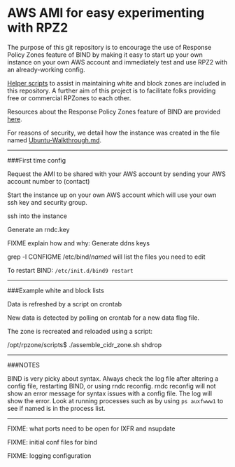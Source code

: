 AWS AMI for easy experimenting with RPZ2
======

The purpose of this git repository is to encourage the use of Response Policy Zones feature of BIND by making it easy to start up your own instance on your own AWS account and immediately test and use RPZ2 with an already-working config.

[Helper scripts](https://github.com/secure411dotorg/rpzone/tree/master/scripts) to assist in maintaining white and block zones are included in this repository. A further aim of this project is to facilitate folks providing free or commercial RPZones to each other. 

Resources about the Response Policy Zones feature of BIND are provided [here](https://github.com/secure411dotorg/rpzone/wiki/RPZ-Resources-Wiki-on-GitHub).

For reasons of security, we detail how the instance was created in the file named [Ubuntu-Walkthrough.md](https://github.com/secure411dotorg/rpzone/blob/master/Ubuntu-Walkthrough.md).

***
###First time config

Request the AMI to be shared with your AWS account by sending your AWS account number to (contact)

Start the instance up on your own AWS account which will use your own ssh key and security group.

ssh into the instance

Generate an rndc.key

FIXME explain how and why: Generate ddns keys

grep -l CONFIGME /etc/bind/*named* will list the files you need to edit

To restart BIND: ```/etc/init.d/bind9 restart``` 

***
###Example white and block lists

Data is refreshed by a script on crontab

New data is detected by polling on crontab for a new data flag file.

The zone is recreated and reloaded using a script:

/opt/rpzone/scripts$ ./assemble_cidr_zone.sh shdrop
***
###NOTES

BIND is very picky about syntax. Always check the log file after altering a config file, restarting BIND, or using rndc reconfig. rndc reconfig will not show an error message for syntax issues with a config file. The log will show the error. Look at running processes such as by using ```ps auxfwww1``` to see if named is in the process list.

***

FIXME: what ports need to be open for IXFR and nsupdate

FIXME: initial conf files for bind

FIXME: logging configuration 
